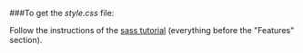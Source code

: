 ###To get the *style.css* file:

Follow the instructions of the [sass tutorial](http://sass-lang.com/tutorial.html) (everything before the "Features" section).